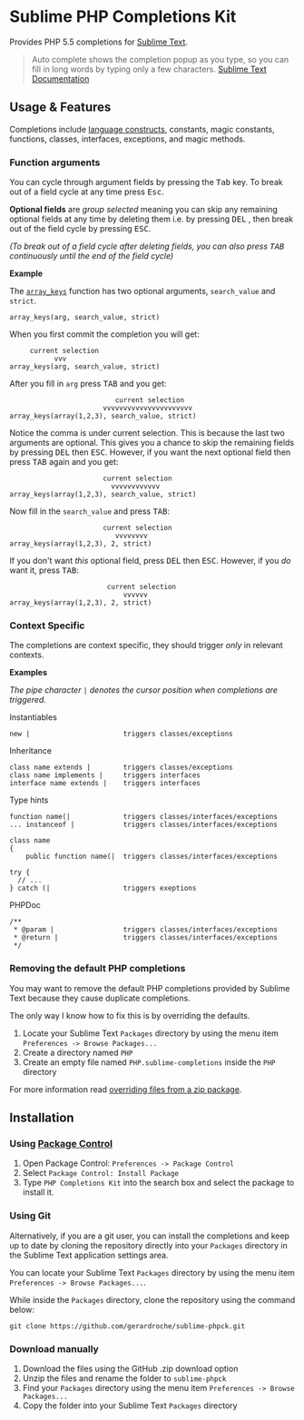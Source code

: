 Sublime PHP Completions Kit
===========================

Provides PHP 5.5 completions for [Sublime Text][st].

> Auto complete shows the completion popup as you type, so you can fill in long
> words by typing only a few characters. [Sublime Text Documentation][st3autocompledocs]

[st3autocompledocs]: http://www.sublimetext.com/docs/3/auto_complete.html
[st]: http://www.sublimetext.com

Usage & Features
----------------

Completions include [language constructs], constants, magic constants,
functions, classes, interfaces, exceptions, and magic methods.

[language constructs]: http://php.net/manual/reserved.keywords.php

### Function arguments

You can cycle through argument fields by pressing the <kbd>Tab</kbd> key.  To
break out of a field cycle at any time press <kbd>Esc</kbd>.

**Optional fields** are *group selected* meaning you can skip any remaining
optional fields at any time by deleting them i.e. by pressing <kbd>DEL</kbd>
, then break out of the field cycle by pressing <kbd>ESC</kbd>.

*(To break out of a field cycle after deleting fields, you can also press
<kbd>TAB</kbd> continuously until the end of the field cycle)*

**Example**

The [`array_keys`][phpdocs_array_keys] function has two optional arguments,
`search_value` and `strict`.

    array_keys(arg, search_value, strict)

When you first commit the completion you will get:

         current selection
               vvv
    array_keys(arg, search_value, strict)

After you fill in `arg` press <kbd>TAB</kbd> and you get:

                              current selection
                           vvvvvvvvvvvvvvvvvvvvvv
    array_keys(array(1,2,3), search_value, strict)

Notice the comma is under current selection.  This is because the last two
arguments are optional.  This gives you a chance to skip the remaining fields by
pressing <kbd>DEL</kbd> then <kbd>ESC</kbd>.  However, if you want the next
optional field then press <kbd>TAB</kbd> again and you get:

                           current selection
                             vvvvvvvvvvvv
    array_keys(array(1,2,3), search_value, strict)

Now fill in the `search_value` and press <kbd>TAB</kbd>:

                           current selection
                              vvvvvvvv
    array_keys(array(1,2,3), 2, strict)

If you don't want *this* optional field, press <kbd>DEL</kbd> then
<kbd>ESC</kbd>.  However, if you *do* want it, press <kbd>TAB</kbd>:

                            current selection
                                vvvvvv
    array_keys(array(1,2,3), 2, strict)

[phpdocs_array_keys]: http://php.net/array_keys

### Context Specific

The completions are context specific, they should trigger *only* in relevant
contexts.

**Examples**

*The pipe character `|` denotes the cursor position when completions are
triggered.*

Instantiables

    new |                       triggers classes/exceptions

Inheritance

    class name extends |        triggers classes/exceptions
    class name implements |     triggers interfaces
    interface name extends |    triggers interfaces

Type hints

    function name(|             triggers classes/interfaces/exceptions
    ... instanceof |            triggers classes/interfaces/exceptions

    class name
    {
        public function name(|  triggers classes/interfaces/exceptions

    try {
      // ...
    } catch (|                  triggers exeptions

PHPDoc

    /**
     * @param |                 triggers classes/interfaces/exceptions
     * @return |                triggers classes/interfaces/exceptions
     */

### Removing the default PHP completions

You may want to remove the default PHP completions provided by Sublime Text
because they cause duplicate completions.

The only way I know how to fix this is by overriding the defaults.

1. Locate your Sublime Text `Packages` directory by using the menu item
`Preferences -> Browse Packages...`
2. Create a directory named `PHP`
3. Create an empty file named `PHP.sublime-completions` inside the `PHP`
directory

For more information read [overriding files from a zip package].

[overriding files from a zip package]: http://www.sublimetext.com/docs/3/packages.html

Installation
------------

### Using [Package Control]

1. Open Package Control: `Preferences -> Package Control`
2. Select `Package Control: Install Package`
3. Type `PHP Completions Kit` into the search box and select the package to
install it.

[Package Control]: https://sublime.wbond.net/installation

### Using Git

Alternatively, if you are a git user, you can install the completions and keep
up to date by cloning the repository directly into your `Packages` directory in
the Sublime Text application settings area.

You can locate your Sublime Text `Packages` directory by using the menu item
`Preferences -> Browse Packages...`.

While inside the `Packages` directory, clone the repository using the command
below:

    git clone https://github.com/gerardroche/sublime-phpck.git

### Download manually

1. Download the files using the GitHub .zip download option
2. Unzip the files and rename the folder to `sublime-phpck`
3. Find your `Packages` directory using the menu item
`Preferences -> Browse Packages...`
4. Copy the folder into your Sublime Text `Packages` directory

